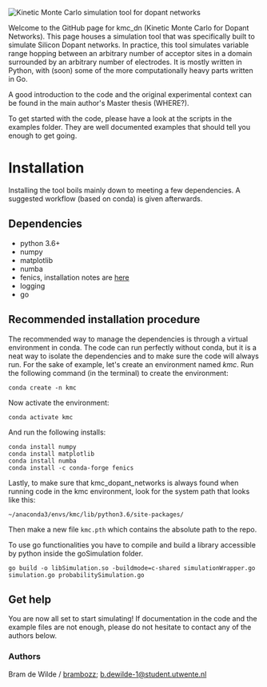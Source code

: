 ![Kinetic Monte Carlo simulation tool for dopant networks](https://github.com/brambozz/kmc_dn/blob/master/misc/logo.png "Kinetic Monte Carlo simulation tool for dopant networks")

Welcome to the GitHub page for kmc_dn (Kinetic Monte Carlo for Dopant
Networks). This page houses a simulation tool that was specifically 
built to simulate Silicon Dopant networks. In practice, this tool
simulates variable range hopping between an arbitrary number of 
acceptor sites in a domain surrounded by an arbitrary number of 
electrodes. It is mostly written in Python, with (soon) some of the
more computationally heavy parts written in Go.

A good introduction to the code and the original experimental context
can be found in the main author's Master thesis (WHERE?).

To get started with the code, please have a look at the scripts in the
examples folder. They are well documented examples that should tell you
enough to get going.

# Installation

Installing the tool boils mainly down to meeting a few dependencies. A
suggested workflow (based on conda) is given afterwards.

## Dependencies
+ python 3.6+
+ numpy
+ matplotlib
+ numba
+ fenics, installation notes are [here](https://fenics.readthedocs.io/en/latest/installation.html)
+ logging
+ go

## Recommended installation procedure

The recommended way to manage the dependencies is through a virtual
environment in conda. The code can run perfectly without conda, but it is
a neat way to isolate the dependencies and to make sure the code will
always run.
For the sake of example, let's create an environment named *kmc*.
Run the following command (in the terminal) to create the environment:

```
conda create -n kmc
```

Now activate the environment:

```
conda activate kmc
```

And run the following installs:

```
conda install numpy
conda install matplotlib
conda install numba
conda install -c conda-forge fenics
```

Lastly, to make sure that kmc_dopant_networks is always found when 
running code in the kmc environment, 
look for the system path that looks like this:

```
~/anaconda3/envs/kmc/lib/python3.6/site-packages/
```

Then make a new file `kmc.pth` which contains the absolute path to the 
repo.

To use go functionalities you have to compile and build a library accessible by python inside the goSimulation folder.

```
go build -o libSimulation.so -buildmode=c-shared simulationWrapper.go simulation.go probabilitySimulation.go
```

## Get help

You are now all set to start simulating! If documentation in the code 
and the example files are not enough, please do not hesitate to contact
any of the authors below.

### Authors
Bram de Wilde / [brambozz](https://github.com/brambozz); b.dewilde-1@student.utwente.nl
